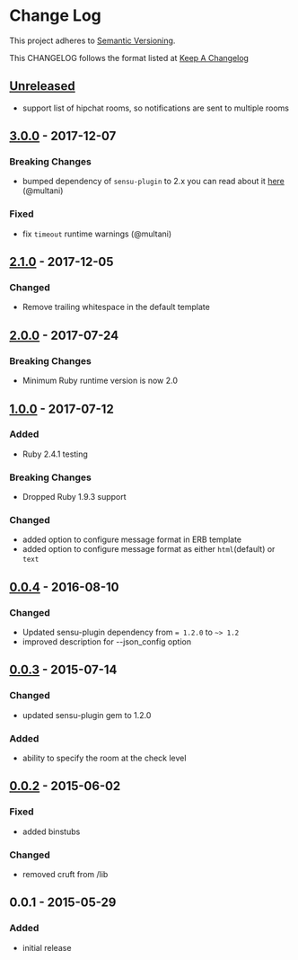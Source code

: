 # Change Log
This project adheres to [Semantic Versioning](http://semver.org/).

This CHANGELOG follows the format listed at [Keep A Changelog](http://keepachangelog.com/)

## [Unreleased]
- support list of hipchat rooms, so notifications are sent to multiple rooms

## [3.0.0] - 2017-12-07
### Breaking Changes
- bumped dependency of `sensu-plugin` to 2.x you can read about it [here](https://github.com/sensu-plugins/sensu-plugin/blob/master/CHANGELOG.md#v200---2017-03-29) (@multani)

### Fixed
- fix `timeout` runtime warnings (@multani)

## [2.1.0] - 2017-12-05
### Changed
- Remove trailing whitespace in the default template

## [2.0.0] - 2017-07-24
### Breaking Changes
- Minimum Ruby runtime version is now 2.0

## [1.0.0] - 2017-07-12
### Added
- Ruby 2.4.1 testing

### Breaking Changes
- Dropped Ruby 1.9.3 support

### Changed
- added option to configure message format in ERB template
- added option to configure message format as either `html`(default) or `text`

## [0.0.4] - 2016-08-10
### Changed
- Updated sensu-plugin dependency from `= 1.2.0` to `~> 1.2`
- improved description for --json_config option

## [0.0.3] - 2015-07-14
### Changed
- updated sensu-plugin gem to 1.2.0

### Added
- ability to specify the room at the check level

## [0.0.2] - 2015-06-02
### Fixed
- added binstubs
### Changed
- removed cruft from /lib

## 0.0.1 - 2015-05-29
### Added
- initial release

[Unreleased]: https://github.com/sensu-plugins/sensu-plugins-hipchat/compare/3.0.0...HEAD
[3.0.0]: https://github.com/sensu-plugins/sensu-plugins-hipchat/compare/2.1.0...3.0.0
[2.1.0]: https://github.com/sensu-plugins/sensu-plugins-hipchat/compare/2.0.0...2.1.0
[2.0.0]: https://github.com/sensu-plugins/sensu-plugins-hipchat/compare/1.0.0...2.0.0
[1.0.0]: https://github.com/sensu-plugins/sensu-plugins-hipchat/compare/0.0.4...1.0.0
[0.0.4]: https://github.com/sensu-plugins/sensu-plugins-hipchat/compare/0.0.3...0.0.4
[0.0.3]: https://github.com/sensu-plugins/sensu-plugins-hipchat/compare/0.0.2...0.0.3
[0.0.2]: https://github.com/sensu-plugins/sensu-plugins-hipchat/compare/0.0.1...0.0.2
